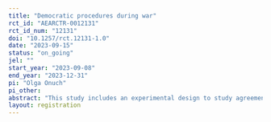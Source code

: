 ```yaml
---
title: "Democratic procedures during war"
rct_id: "AEARCTR-0012131"
rct_id_num: "12131"
doi: "10.1257/rct.12131-1.0"
date: "2023-09-15"
status: "on_going"
jel: ""
start_year: "2023-09-08"
end_year: "2023-12-31"
pi: "Olga Onuch"
pi_other:
abstract: "This study includes an experimental design to study agreement with the continuity of democratic procedures in Ukraine in the context of war."
layout: registration
---
```


